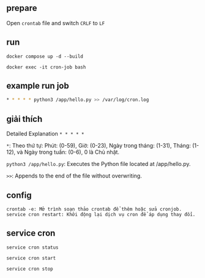 ## prepare

Open `crontab` file and switch `CRLF` to `LF`

## run

```shell
docker compose up -d --build
```

```shell
docker exec -it cron-job bash
```

## example run job

```bash
* * * * * python3 /app/hello.py >> /var/log/cron.log
```

## giải thích

Detailed Explanation
`* * * * *`

`*`: Theo thứ tự: Phút: (0-59), Giờ: (0-23), Ngày trong tháng: (1-31), Tháng: (1-12), và Ngày trong tuần: (0-6), 0 là Chủ nhật. <br/>

`python3 /app/hello.py`:
Executes the Python file located at /app/hello.py.<br/>

`>>`:
Appends to the end of the file without overwriting.

## config

`crontab -e: Mở trình soạn thảo crontab để thêm hoặc sửa cronjob.` <br/>
`service cron restart: Khởi động lại dịch vụ cron để áp dụng thay đổi.`

## service cron

```shell
service cron status
```

```shell
service cron start
```

```shell
service cron stop
```
